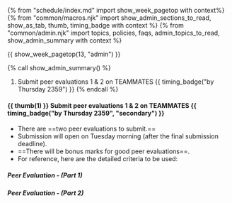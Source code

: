 {% from "schedule/index.md" import show_week_pagetop with context%}
{% from "common/macros.njk" import show_admin_sections_to_read, show_as_tab, thumb, timing_badge with context %}
{% from "common/admin.njk" import topics, policies, faqs, admin_topics_to_read, show_admin_summary with context %}

{{ show_week_pagetop(13, "admin") }}

{% call show_admin_summary() %}

1. Submit peer evaluations 1 & 2 on TEAMMATES {{ timing_badge("by Thursday 2359") }}
{% endcall %}

<div id="additional">

#### {{ thumb(1) }} Submit peer evaluations 1 & 2 on TEAMMATES {{ timing_badge("by Thursday 2359", "secondary") }}

* There are ==two peer evaluations to submit.==
* Submission will open on Tuesday morning (after the final submission deadline).
* ==There will be bonus marks for <tooltip content="i.e., those who are close to the overall consensus">good</tooltip> peer evaluations==.
* For reference, here are the detailed criteria to be used:
<div class="indented-level2">

##### Peer Evaluation - (Part 1)

<panel type="info" header="Admin → tP → Grading → **UG**" expanded>

<include src="../../admin/project-deliverables-pe.md#projectGrading-userGuide-instructions" />
</panel>

<panel type="info" header="Admin → tP → Grading → **DG**" expanded>

<include src="../../admin/project-deliverables-pe.md#projectGrading-devGuide-instructions" />
</panel>

<panel type="primary" header="Admin → tP → Grading → **Effort**" expanded>

<include src="../../admin/project-deliverables-pe.md#projectGrading-effort-instructions" />
</panel>
<p/>

##### Peer Evaluation - (Part 2)

<panel type="warning" header="Admin → Peer Evaluations → **Conduct & Competency**" expanded>

<include src="../../admin/peerEvaluations.md#teamMemberEvaluation-conduct" />
<include src="../../admin/peerEvaluations.md#teamMemberEvaluation-competency" />
</panel>

</div>
</div>
